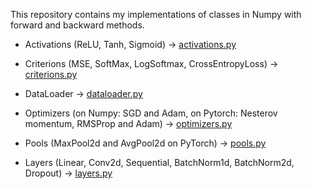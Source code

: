 This repository contains my implementations of classes in Numpy with forward and backward methods.

- Activations (ReLU, Tanh, Sigmoid) -> [activations.py]
- Criterions (MSE, SoftMax, LogSoftmax, CrossEntropyLoss) -> [criterions.py]
- DataLoader -> [dataloader.py]
- Optimizers (on Numpy: SGD and Adam, on Pytorch: Nesterov momentum, RMSProp and Adam) -> [optimizers.py]
- Pools (MaxPool2d and AvgPool2d on PyTorch) -> [pools.py]
- Layers (Linear, Conv2d, Sequential, BatchNorm1d, BatchNorm2d, Dropout) -> [layers.py]

    [activations.py]: <https://github.com/islomchickk/DeepLearning/blob/main/activations.py>
    [criterions.py]: <https://github.com/islomchickk/DeepLearning/blob/main/criterions.py>
    [dataloader.py]: <https://github.com/islomchickk/DeepLearning/blob/main/dataloader.py>
    [optimizers.py]: <https://github.com/islomchickk/DeepLearning/blob/main/optimizers.py>
    [pools.py]: <https://github.com/islomchickk/DeepLearning/blob/main/pools.py>
    [layers.py]: <https://github.com/islomchickk/DeepLearning/blob/main/layers.py>
